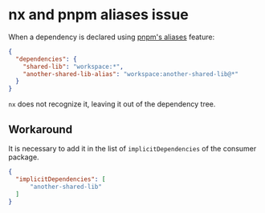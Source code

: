 # nx and pnpm aliases issue

When a dependency is declared using [pnpm's aliases](https://pnpm.io/aliases) feature:


```json
{
  "dependencies": {
    "shared-lib": "workspace:*",
    "another-shared-lib-alias": "workspace:another-shared-lib@*"
  }
}
```

`nx` does not recognize it, leaving it out of the dependency tree.

## Workaround

It is necessary to add it in the list of `implicitDependencies` of the consumer package.

```json
{
  "implicitDependencies": [
      "another-shared-lib"
  ]
}
```
